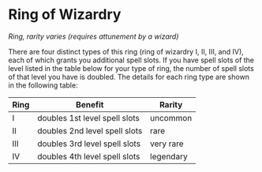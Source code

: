 # Ring of Wizardry
*Ring, rarity varies (requires attunement by a wizard)*

There are four distinct types of this ring (ring of wizardry I, II, III, and IV), each of which grants you additional spell slots. If you have spell slots of the level listed in the table below for your type of ring, the number of spell slots of that level you have is doubled. The details for each ring type are shown in the following table:

Ring | Benefit | Rarity
---- | ------- | ------
I | doubles 1st level spell slots | uncommon
II | doubles 2nd level spell slots | rare
III | doubles 3rd level spell slots | very rare
IV | doubles 4th level spell slots | legendary

